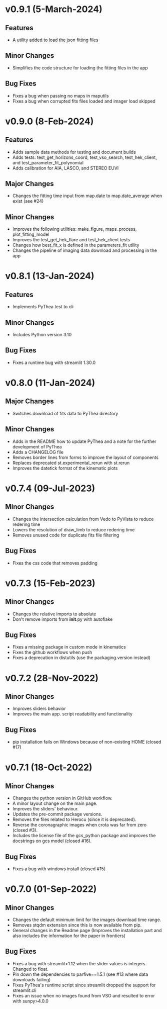 # v0.9.1 (5-March-2024)

## Features
 - A utility added to load the json fitting files

## Minor Changes
- Simplifies the code structure for loading the fitting files in the app

## Bug Fixes
- Fixes a bug when passing no maps in maputils
- Fixes a bug when corrupted fits files loaded and imager load skipped

# v0.9.0 (8-Feb-2024)

## Features
- Adds sample data methods for testing and document builds
- Adds tests: test_get_horizons_coord, test_vso_search, test_hek_client, and test_parameter_fit_polynomial
- Adds calibration for AIA, LASCO, and STEREO EUVI

## Major Changes
- Changes the fitting time input from map.date to map.date_average when exist (see #24)

## Minor Changes
- Improves the following utilities: make_figure, maps_process, plot_fitting_model
- Improves the test_get_hek_flare and test_hek_client tests
- Changes how best_fit_x is defined in the parameters_fit utility
- Changes the pipeline of imaging data download and processing in the app

# v0.8.1 (13-Jan-2024)

## Features
- Implements PyThea test to cli

## Minor Changes
- Includes Python version 3.10

## Bug Fixes
- Fixes a runtime bug with streamlit 1.30.0

# v0.8.0 (11-Jan-2024)

## Major Changes
- Switches download of fits data to PyThea directory

## Minor Changes
- Adds in the README how to update PyThea and a note for the further development of PyThea
- Adds a CHANGELOG file
- Removes border lines from forms to improve the layout of components
- Replaces deprecated st.experimental_rerun with st.rerun
- Improves the datetick format of the kinematic plots

# v0.7.4 (09-Jul-2023)

## Minor Changes
- Changes the intersection calculation from Vedo to PyVista to reduce redering time
- Lowers the resolution of draw_limb to reduce redering time
- Removes unused code for duplicate fits file filtering

## Bug Fixes
- Fixes the css code that removes padding

# v0.7.3 (15-Feb-2023)

## Minor Changes
- Changes the relative imports to absolute
- Don't remove imports from __init__.py with autoflake

## Bug Fixes
- Fixes a missing package in custom mode in kinematics
- Fixes the github workflows when push
- Fixes a deprecation in distutils (use the packaging.version instead)

# v0.7.2 (28-Nov-2022)

## Minor Changes
- Improves sliders behavior
- Improves the main app. script readability and functionality

## Bug Fixes
- pip installation fails on Windows because of non-existing HOME (closed #17)

# v0.7.1 (18-Oct-2022)

## Minor Changes
- Changes the python version in GitHub workflow.
- A minor layout change on the main page.
- Improves the sliders' behaviour.
- Updates the pre-commit package versions.
- Removes the files related to Herocu (since it is deprecated).
- Reverse the coronagraphic images when crota was far from zero (closed #3).
- Includes the license file of the gcs_python package and improves the docstrings on gcs model (closed #16).

## Bug Fixes
- Fixes a bug with windows install (closed #15)

# v0.7.0 (01-Sep-2022)

## Minor Changes
- Changes the default minimum limit for the images download time range.
- Removes stqdm extension since this is now available from pip.
- General changes in the Readme page (Improves the installation part and also includes the information for the paper in frontiers)

## Bug Fixes
- Fixes a bug with streamlit>1.12 when the slider values is integers. Changed to float.
- Pin down the dependencies to parfive==1.5.1 (see #13 where data downloads failing)
- Fixes PyThea's runtime script since streamlit dropped the support for streamlit.cli
- Fixes an issue when no images found from VSO and resulted to error with sunpy>4.0.0
